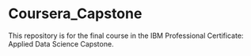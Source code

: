 # Coursera_Capstone
This repository is for the final course in the IBM Professional Certificate: Applied Data Science Capstone.
